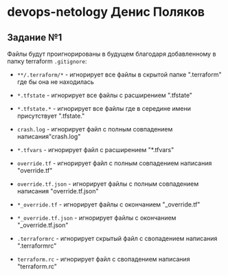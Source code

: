 # devops-netology Денис Поляков
## Задание №1

Файлы будут проигнорированы в будущем благодаря добавленному в папку terraform `.gitignore`:
- `**/.terraform/*` - игнорирует все файлы в скрытой папке ".terraform" где бы она не находилась
- `*.tfstate` - игнорирует все файлы с расширением ".tfstate"
- `*.tfstate.*` - игнорирует все файлы где в середине имени присутствует ".tfstate."
- `crash.log` - игнорирует файл с полным совпадением написания"crash.log"
- `*.tfvars` - игнорирует файл с расширением "*.tfvars"
- `override.tf` - игнорирует файл с полным совпадением написания "override.tf"
- `override.tf.json` - игнорирует файлы с полным совпадением написания "override.tf.json"

- `*_override.tf` - игнорирует файлы с окончанием "_override.tf"
- `*_override.tf.json` - игнорирует файлы с окончанием "_override.tf.json"
- `.terraformrc` - игнорирует скрытый файл с свопадением написания ".terraformrc"
- `terraform.rc` - игнорирует файл с свопадением написания "terraform.rc"
